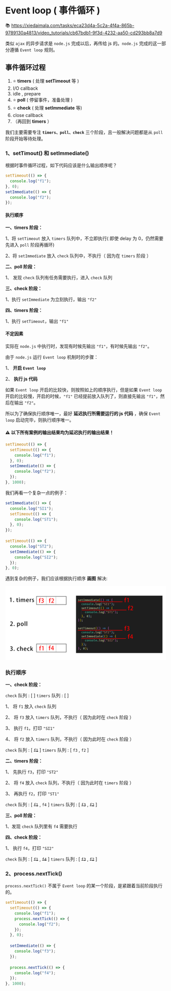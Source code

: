 # Event loop ( 事件循环 )

:books: https://xiedaimala.com/tasks/eca23d4a-5c2a-4f4a-865b-9789130a4813/video_tutorials/cb67bdb1-9f3d-4232-aa50-cd293bb8a7d9

类似 `ajax` 的异步请求是 `node.js` 完成以后，再传给 js 的。`node.js` 完成的这一部分遵循 `Event loop` 规则。

## 事件循环过程

1. :star: **timers** ( 处理 **setTimeout** 等 )
2. I/O callback
3. idle , prepare
4. :star: **poll** ( 停留事件，准备处理 )
5. :star: **check** ( 处理 **setImmediate** 等)
6. close callback
7. （再回到 **timers** ）

我们主要需要专注 **`timers、poll、check`** 三个阶段，且一般解决问题都是从 `poll` 阶段开始等待处理。

### 1、setTimout() 和 setImmediate()

根据时事件循环过程，如下代码应该是什么输出顺序呢？

```js
setTimeout(() => {
  console.log("f1");
}, 0);
setImmediate(() => {
  console.log("f2");
});
```

#### 执行顺序

**一、timers 阶段：**

1、将 `setTimeout` 放入 `timers` 队列中，不立即执行( 即使 delay 为 0，仍然需要先进入 `poll` 阶段再循环)

2、将 `setImmediate` 放入 `check` 队列中，不执行（ 因为在 `timers` 阶段 ）

**二、poll 阶段：**

1、 发现 `check` 队列有任务需要执行，进入 `check` 队列

**三、check 阶段：**

1、执行 `setImmediate` 为立刻执行，输出 `"f2"`

**四、timers 阶段：**

1、执行 `setTimeout`，输出 `"f1"`

#### 不定因素

实际在 `node.js` 中执行时，发现有时候先输出 `"f1"`，有时候先输出 `"f2"`。

由于 `node.js` 运行 `Event loop` 机制时的步骤：

1、 **开启 `Event loop`**

2、 **执行 js 代码**

如果 `Event loop` 开启的比较快，则按照如上的顺序执行，但是如果 `Event loop` 开启的比较慢，开启的时候，`"f1"` 已经提前放入队列了，则直接先输出 `"f1"`，然后在输出 `"f2"`。

所以为了确保执行顺序唯一，最好 **延迟执行所需要运行的 js 代码** ，确保 `Event loop` 启动完毕，则执行顺序唯一。

#### :warning: 以下所有案例的输出结果均为延迟执行的输出结果！

```js
setTimeout(() => {
  setTimeout(() => {
    console.log("f1");
  }, 0);
  setImmediate(() => {
    console.log("f2");
  });
}, 1000);
```

我们再看一个复杂一点的例子：

```js
setImmediate(() => {
  console.log("SI1");
  setTimeout(() => {
    console.log("ST1");
  }, 0);
});

setTimeout(() => {
  console.log("ST2");
  setImmediate(() => {
    console.log("SI2");
  });
}, 0);
```

遇到复杂的例子，我们应该根据执行顺序 **画图** 解决:

![Eventloop1.2](./img/Eventloop/Eventloop1.2.png)

### 执行顺序

**一、check 阶段：**

`check` 队列 : [ ]
`timers` 队列 : [ ]

1、 将 `f1` 放入 `check` 队列

2、 将 `f3` 放入 `timers` 队列，不执行（ 因为此时在 `check` 阶段 ）

3、 执行 `f1`，打印 `"SI1"`

4、 将 `f2` 放入 `timers` 队列，不执行（ 因为此时在 `check` 阶段 ）

`check` 队列 : [ ~~`f1`~~ ]
`timers` 队列 : [ `f3` , `f2` ]

**二、timers 阶段：**

1、 先执行 `f3`，打印 `"ST2"`

2、 将 `f4` 放入 `check` 队列，不执行（ 因为此时在 `timers` 阶段 ）

3、 再执行 `f2`，打印 `"ST1"`

`check` 队列 : [ ~~`f1`~~ , `f4` ]
`timers` 队列 : [ ~~`f3`~~ , ~~`f2`~~ ]

**三、poll 阶段：**

1、发现 `check` 队列里有 `f4` 需要执行

**四、check 阶段：**

1、 执行 `f4`，打印 `"SI2"`

`check` 队列 : [ ~~`f1`~~ , ~~`f4`~~ ]
`timers` 队列 : [ ~~`f3`~~ , ~~`f2`~~ ]

### 2、process.nextTick()

`process.nextTick()` 不属于 `Event loop` 的某一个阶段，是紧跟着当前阶段执行的。

```js
setTimeout(() => {
  setTimeout(() => {
    console.log("f1");
    process.nextTick(() => {
      console.log("f2");
    });
  }, 0);

  setImmediate(() => {
    console.log("f3");
  });

  process.nextTick(() => {
    console.log("f4");
  });
}, 1000);
```
